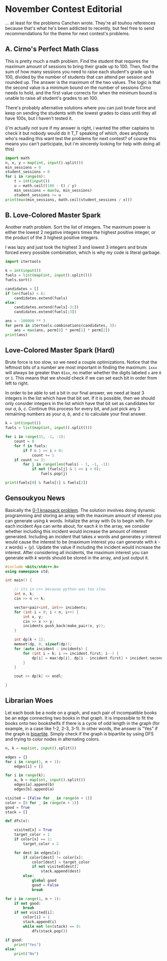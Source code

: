 # November Contest Editorial

... at least for the problems Canchen wrote. They're all touhou references because that's what he's been addicted to recently, but feel free to send recommendations for the theme for next contest's problems.

## A. Cirno's Perfect Math Class

This is pretty much a math problem. Find the student that requires the maximum amount of sessions to bring their grade up to 100. Then, find the sum of how many sessions you need to raise each student's grade up to 100, divided by the number of students that can attend per session and rounded up. The answer is the maximum of the two values. The logic is that the second value is a minimum bound on the number of sessions Cirno needs to hold, and the first value corrects for when the minimum bound is unable to raise all student's grades to an 100.

There's probably alternative solutions where you can just brute force and keep on sending the students with the lowest grades to class until they all have 100s, but I haven't tested it.

(i'm actually not sure if my answer is right, i wanted the other captains to check it but nobody would do it T_T speaking of which, does anybody who's reading this want test the problems for next contest? of course this means you can't participate, but i'm sincerely looking for help with doing all this)

```py
import math
n, x, y = map(int, input().split())
min_sessions = 0
student_sessions = 0
for i in range(n):
    t = int(input())
    u = math.ceil((100 - t) / y)
    min_sessions = max(u, min_sessions)
    student_sessions += u
print(max(min_sessions, math.ceil(student_sessions / x)))
```

## B. Love-Colored Master Spark

Another math problem. Sort the list of integers. The maximum power is either the lowest 2 negative integers times the highest positive integer, or the product of the 3 highest positive integers.

I was lazy and just took the highest 3 and lowest 3 integers and brute forced every possible combination, which is why my code is literal garbage.

```py
import itertools

k = int(input())
fuels = list(map(int, input().split()))
fuels.sort()

candidates = []
if len(fuels) < 6:
    candidates.extend(fuels)
else:
    candidates.extend(fuels[-3:])
    candidates.extend(fuels[:3])

ans = -100000 ** 3
for perm in itertools.combinations(candidates, 3):
    ans = max(ans, perm[0] * perm[1] * perm[2])
print(ans)
```

## Love-Colored Master Spark (Hard)

Brute force is too slow, so we need a couple optimizations. Notice that the leftmost bits of a number are most important in finding the maximum: `1xxx` will always be greater than `01xx`, no matter whether the digits labeled `x` are `0` or `1`. This means that we should check if we can set each bit in order from left to right.

In order to be able to set a bit in our final answer, we need at least 3 integers in the list which have that bit set. If it is possible, then we should only consider integers in the list which have that bit set as candidates for our *a*, *b*, *c*. Continue this process for every bit, and just pick any 3 remaining numbers as your *a*, *b*, and *c* to calculate your final answer.

```py
k = int(input())
fuels = list(map(int, input().split()))

for i in range(31, -1, -1):
    count = 0
    for f in fuels:
        if f & 1 << i > 0:
            count += 1
    if count >= 3:
        for j in range(len(fuels) - 1, -1, -1):
            if not (fuels[j] & 1 << i > 0):
                fuels.pop(j)

print(fuels[0] & fuels[1] & fuels[2])
```

## Gensoukyou News

Basically the [0-1 knapsack problem](https://www.geeksforgeeks.org/0-1-knapsack-problem-dp-10/). The solution involves doing dynamic programming and storing an array with the maximum amount of interest you can generate using *k* words. Initalize the array with 0s to begin with. For each incident Aya can write about, for each *k* in the array, we consider whether including this incident would increase the amount of interest generated. Including an incident that takes *x* words and generates *y* interest would cause the interest to be (maximum interest you can generate with *k - x* words) + (*y*). Update the value if including the incident would increase the interest. After considering all incidents, the maximum interest you can generate with *k* words should be stored in the array, and just output it.

```cpp
#include <bits/stdc++.h>
using namespace std;

int main() {

    // its in c++ because python was too slow
    int n, k;
    cin >> n >> k;

    vector<pair<int, int>> incidents;
    for (int i = 0; i < n; i++) {
        int x, y;
        cin >> x >> y;
        incidents.push_back(make_pair(x, y));
    }

    int dp[k + 1];
    memset(dp, 0, sizeof(dp));
    for (auto incident : incidents) {
        for (int i = k; i >= incident.first; i--) {
            dp[i] = max(dp[i], dp[i - incident.first] + incident.second);
        }
    }

    cout << dp[k] << endl;

}
```

## Librarian Woes

Let each book be a node on a graph, and each pair of incompatible books be an edge connecting two books in that graph. It is impossible to fit the books onto two bookshelfs if there is a cycle of odd length in the graph (for example, in a case like 1-2, 2-3, 3-1). In other words, the answer is "Yes" if the graph is [bipartite](https://en.wikipedia.org/wiki/Bipartite_graph). Simply check if the graph is bipartite by using DFS and trying to color nodes in alternating colors.

```py
n, k = map(int, input().split())

edges = {}
for i in range(1, n + 1):
    edges[i] = []

for i in range(k):
    a, b = map(int, input().split())
    edges[a].append(b)
    edges[b].append(a)

visited = [False for _ in range(n + 1)]
color = [0 for _ in range(n + 1)]
good = True
stack = []

def dfs(x):

    visited[x] = True
    target_color = 1
    if color[x] == 1:
        target_color = 2

    for dest in edges[x]:
        if color[dest] != color[x]:
            color[dest] = target_color
            if not visited[dest]:
                stack.append(dest)
        else:
            global good
            good = False
            break

for i in range(1, n + 1):
    if not good:
        break
    if not visited[i]:
        color[i] = 1
        stack.append(i)
        while not len(stack) == 0:
            dfs(stack.pop())

if good:
    print("Yes")
else:
    print("No")
```
